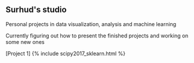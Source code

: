 ## Surhud's studio

Personal projects in data visualization, analysis and machine learning

Currently figuring out how to present the finished projects and working on some new ones

[Project 1] {% include scipy2017_sklearn.html %} 
